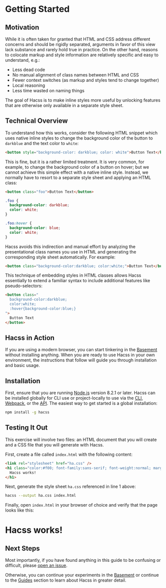 # Getting Started

## Motivation

While it is often taken for granted that HTML and CSS address different concerns
and should be rigidly separated, arguments in favor of this view lack substance
and rarely hold true in practice. On the other hand, reasons to colocate markup
and style information are relatively specific and easy to understand, e.g.:

* Less dead code
* No manual alignment of class names between HTML and CSS
* Fewer context switches (as markup and styles tend to change together)
* Local reasoning
* Less time wasted on naming things

The goal of Hacss is to make inline styles more useful by unlocking features
that are otherwise only available in a separate style sheet.

## Technical Overview

To understand how this works, consider the following HTML snippet which uses
native inline styles to change the background color of the button to `darkblue`
and the text color to `white`:

```html
<button style="background-color: darkblue; color: white">Button Text</button>
```

This is fine, but it is a rather limited treatment. It is very common, for
example, to change the background color of a button on hover; but we cannot
achieve this simple effect with a native inline style. Instead, we normally have
to resort to a separate style sheet and applying an HTML class:

```html
<button class="foo">Button Text</button>
```

```css
.foo {
  background-color: darkblue;
  color: white;
}

.foo:hover {
  background-color: blue;
  color: white;
}
```

Hacss avoids this indirection and manual effort by analyzing the presentational
class names you use in HTML and generating the corresponding style sheet
automatically. For example:

```html
<button class="background-color:darkblue; color:white;">Button Text</button>
```

This technique of embedding styles in HTML classes allows Hacss essentially to
extend a familiar syntax to include additional features like pseudo-selectors:

```html
<button class="
  background-color:darkblue;
  color:white;
  :hover{background-color:blue;}
">
  Button Text
</button>
```

## Hacss in Action

If you are using a modern browser, you can start tinkering in the
[Basement](https://basement.hacss.io) without installing anything. When you are
ready to use Hacss in your own environment, the instructions that follow will
guide you through installation and basic usage.

## Installation

First, ensure that you are running [Node.js](https://nodejs.org) version 8.2.1
or later. Hacss can be installed globally for CLI use or project-locally to use
via the [CLI](cli-guide.md), [Webpack](webpack-guide.md), or the
[API](api-guide.md). The easiest way to get started is a global installation:

```bash
npm install -g hacss
```

## Testing It Out

This exercise will involve two files: an HTML document that you will create and
a CSS file that you will generate with Hacss.

First, create a file called `index.html` with the following content:

```html
<link rel="stylesheet" href="ha.css" />
<h1 class="color:#f00; font-family:sans-serif; font-weight:normal; margin:0;">
  Hacss works!
</h1>
```

Next, generate the style sheet `ha.css` referenced in line 1 above:

```bash
hacss --output ha.css index.html
```

Finally, open `index.html` in your browser of choice and verify that the page
looks like this:

<h1 class="
  color:#f00;
  font-size:24px;
  font-family:sans-serif;
  font-weight:normal;
">
  Hacss works!
</h1>

## Next Steps

Most importantly, if you have found anything in this guide to be confusing or
difficult, please [open an issue](https://github.com/hacss/hacss.io/issues/new).

Otherwise, you can continue your experiments in the
[Basement](https://basement.hacss.io) or continue to the
[Guides](guides.md) section to learn about Hacss in greater detail.
